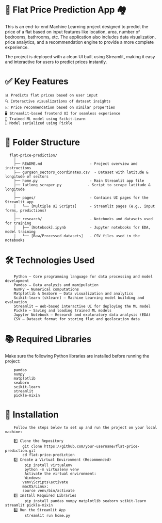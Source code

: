 
# 🏢 Flat Price Prediction App 🏘️
This is an end-to-end Machine Learning project designed to predict the price of a flat based on input features like location, area, number of bedrooms, bathrooms, etc. The application also includes data visualization, price analytics, and a recommendation engine to provide a more complete experience.

The project is deployed with a clean UI built using Streamlit, making it easy and interactive for users to predict prices instantly.
# ✅ Key Features <br>
    📊 Predicts flat prices based on user input  
    🔍 Interactive visualizations of dataset insights  
    📈 Price recommendation based on similar properties  
    🖥️ Streamlit-based frontend UI for seamless experience  
    🧠 Trained ML model using Scikit-Learn  
    💾 Model serialized using Pickle


# 📂 Folder Structure

      flat-price-prediction/
        │
        ├── README.md                      - Project overview and instructions
        ├── gurgaon_sectors_coordinates.csv  - Dataset with latitude & longitude of sectors
        ├── home.py                        - Main Streamlit app file
        ├── latlong_scraper.py            - Script to scrape latitude & longitude
        │
        ├── pages/                         - Contains UI pages for the Streamlit app
        │   └── [Multiple UI Scripts]      - Streamlit pages (e.g., input forms, predictions)
        │
        ├── research/                      - Notebooks and datasets used for training
        │   ├── [Notebook].ipynb           - Jupyter notebooks for EDA, model training
        │   └── [Raw/Processed datasets]   - CSV files used in the notebooks

# 🛠️ Technologies Used
        Python – Core programming language for data processing and model development
        Pandas – Data analysis and manipulation
        NumPy – Numerical computations
        Matplotlib & Seaborn – Data visualization and analytics
        Scikit-learn (sklearn) – Machine Learning model building and evaluation
        Streamlit – Web-based interactive UI for deploying the ML model
        Pickle – Saving and loading trained ML models
        Jupyter Notebook – Research and exploratory data analysis (EDA)
        CSV – Dataset format for storing flat and geolocation data

# 📚 Required Libraries
Make sure the following Python libraries are installed before running the project:

        pandas
        numpy
        matplotlib
        seaborn
        scikit-learn
        streamlit
        pickle-mixin

# 🔧 Installation
        Follow the steps below to set up and run the project on your local machine:
        
        1️⃣ Clone the Repository
            git clone https://github.com/your-username/flat-price-prediction.git
            cd flat-price-prediction
        2️⃣ Create a Virtual Environment (Recommended)
             pip install virtualenv
             python -m virtualenv venv
             Activate the virtual environment:
             Windows:
            venv\Scripts\activate
            macOS/Linux:
            source venv/bin/activate
        3️⃣ Install Required Libraries
             pip install pandas numpy matplotlib seaborn scikit-learn streamlit pickle-mixin
        4️⃣ Run the Streamlit App
             streamlit run home.py

